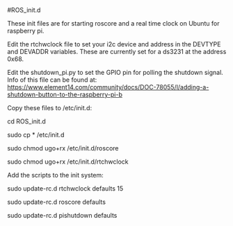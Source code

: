 #ROS_init.d

These init files are for starting roscore and a real time
clock on Ubuntu for raspberry pi.

Edit the rtchwclock file to set your i2c device and address in the
DEVTYPE and DEVADDR variables. These are currently set for a ds3231
at the address 0x68.

Edit the shutdown_pi.py to set the GPIO pin for polling the shutdown signal.
Info of this file can be found at:
https://www.element14.com/community/docs/DOC-78055/l/adding-a-shutdown-button-to-the-raspberry-pi-b

Copy these files to /etc/init.d:

cd ROS_init.d

sudo cp * /etc/init.d

sudo chmod ugo+rx /etc/init.d/roscore 

sudo chmod ugo+rx /etc/init.d/rtchwclock 

Add the scripts to the init system:

sudo update-rc.d rtchwclock defaults 15

sudo update-rc.d roscore defaults

sudo update-rc.d pishutdown defaults
